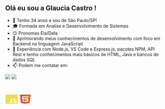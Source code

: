 ## Olá eu sou a Glaucia Castro !

- 👋 Tenho 34 anos e sou de São Paulo/SP!
- 🎓 Formada em Analise e Desenvolvimento de Sistemas
- 😉 Pronomes Ela/Dela
- 🌱 Aprimorando meus conhecimentos de desenvolvimento com foco em Backend na linguagem JavaScript
- 📝 Experiência com Node.js, VS Code e Express.js, pacotes NPM, API Rest e tenho conhecimentos mais básicos de HTML, Java e bancos de dados SQL
- 📫 Podem me contatar em: 
   
<div> 

  <a href = "mailto:galcastrossc@gmail.com"><img src="https://img.shields.io/badge/-Gmail-%23333?style=for-the-badge&logo=gmail&logoColor=white" target="_blank"></a>
  <a href="https://www.linkedin.com/in/glauciascastro/" target="_blank"><img src="https://img.shields.io/badge/-LinkedIn-%230077B5?style=for-the-badge&logo=linkedin&logoColor=white" target="_blank"></a> 
  
</div>

 ##
 
<div style="display: inline_block"><br>
  <img align="center" alt="Rafa-Js" height="30" width="40" src="https://raw.githubusercontent.com/devicons/devicon/master/icons/javascript/javascript-plain.svg">
  <img align="center" alt="Rafa-HTML" height="30" width="40" src="https://raw.githubusercontent.com/devicons/devicon/master/icons/html5/html5-original.svg">

  </div>
